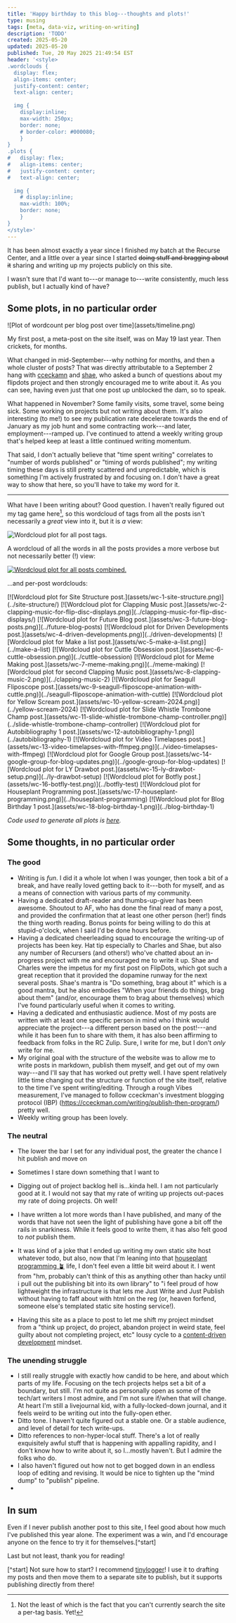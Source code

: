 ```yaml
---
title: 'Happy birthday to this blog---thoughts and plots!'
type: musing
tags: [meta, data-viz, writing-on-writing]
description: 'TODO'
created: 2025-05-20
updated: 2025-05-20
published: Tue, 20 May 2025 21:49:54 EST
header: '<style>
.wordclouds {
  display: flex;
  align-items: center;
  justify-content: center; 
  text-align: center;
  
  img {
    display:inline;
    max-width: 250px;
    border: none;
    # border-color: #000080;
    }
}
.plots {
#   display: flex;
#   align-items: center;
#   justify-content: center; 
#   text-align: center;
  
  img {
    # display:inline;
    max-width: 100%;
    border: none;
    }
}
</style>'
---
```


It has been almost exactly a year since I finished my batch at the Recurse Center, and a little over a year since I started ~~doing stuff and bragging about it~~ sharing and writing up my projects publicly on this site. 

I wasn't sure that I'd want to---or manage to---write consistently, much less publish, but I actually kind of have?

## Some plots, in no particular order

<div class="plots">
![Plot of wordcount per blog post over time](assets/timeline.png)

My first post, a meta-post on the site itself, was on May 19 last year. Then crickets, for months.

What changed in mid-September---why nothing for months, and then a whole cluster of posts? That was directly attributable to a September 2 hang with [cceckamn](TODO) and [shae](TODO), who asked a bunch of questions about my flipdots project and then strongly encouraged me to write about it. As you can see, having even just that one post up unblocked the dam, so to speak. 

What happened in November? Some family visits, some travel, some being sick. Some working on projects but not writing about them. It's also interesting (to me!) to see my publication rate decelerate towards the end of January as my job hunt and some contracting work---and later, employment---ramped up. I've continued to attend a weekly writing group that's helped keep at least a little continued writing momentum. 

That said, I don't actually believe that "time spent writing" correlates to "number of words published" or "timing of words published"; my writing timing these days is still pretty scattered and unpredictable, which is something I'm actively frustrated by and focusing on. I don't have a great way to show that here, so you'll have to take my word for it.

***

What have I been writing about? Good question. I haven't really figured out my tag game here[^tags], so this wordcloud of tags from all the posts isn't necessarily a *great* view into it, but it is *a* view:

[^tags]: Not the least of which is the fact that you can't currently search the site a per-tag basis. Yet! 

![Wordcloud plot for all post tags.](assets/wc-tags.png)

A wordcloud of all the words in all the posts provides a more verbose but not necessarily better (!) view: 

[![Wordcloud plot for all posts combined.](assets/wc-combo.png)](..)

</div>

...and per-post wordclouds: 
<div class="wordclouds">
[![Wordcloud plot for Site Structure post.](assets/wc-1-site-structure.png)](../site-structure/)
[![Wordcloud plot for Clapping Music post.](assets/wc-2-clapping-music-for-flip-disc-displays.png)](../clapping-music-for-flip-disc-displays/)
[![Wordcloud plot for Future Blog post.](assets/wc-3-future-blog-posts.png)](../future-blog-posts)
[![Wordcloud plot for Driven Developments post.](assets/wc-4-driven-developments.png)](../driven-developments)
[![Wordcloud plot for Make a list post.](assets/wc-5-make-a-list.png)](../make-a-list)
[![Wordcloud plot for Cuttle Obsession post.](assets/wc-6-cuttle-obsession.png)](../cuttle-obsession)
[![Wordcloud plot for Meme Making post.](assets/wc-7-meme-making.png)](../meme-making)
[![Wordcloud plot for second Clapping Music post.](assets/wc-8-clapping-music-2.png)](../clapping-music-2)
[![Wordcloud plot for Seagull Fliposcope post.](assets/wc-9-seagull-fliposcope-animation-with-cuttle.png)](../seagull-fliposcope-animation-with-cuttle)
[![Wordcloud plot for Yellow Scream post.](assets/wc-10-yellow-scream-2024.png)](../yellow-scream-2024)
[![Wordcloud plot for Slide Whistle Trombone Champ post.](assets/wc-11-slide-whistle-trombone-champ-controller.png)](../slide-whistle-trombone-champ-controller)
[![Wordcloud plot for Autobibliography 1 post.](assets/wc-12-autobibliography-1.png)](../autobibliography-1)
[![Wordcloud plot for Video Timelapses post.](assets/wc-13-video-timelapses-with-ffmpeg.png)](../video-timelapses-with-ffmpeg)
[![Wordcloud plot for Google Group post.](assets/wc-14-google-group-for-blog-updates.png)](../google-group-for-blog-updates)
[![Wordcloud plot for LY Drawbot post.](assets/wc-15-ly-drawbot-setup.png)](../ly-drawbot-setup)
[![Wordcloud plot for Botfly post.](assets/wc-16-botfly-test.png)](../botfly-test)
[![Wordcloud plot for Houseplant Programming post.](assets/wc-17-houseplant-programming.png)](../houseplant-programming)
[![Wordcloud plot for Blog Birthday 1 post.](assets/wc-18-blog-birthday-1.png)](../blog-birthday-1)
</div>

*Code used to generate all plots is [here](https://github.com/hannahilea/hannahilea.github.io/tree/main/blog/blog-birthday-1/plots/run.jl).*

## Some thoughts, in no particular order

### The good

- Writing is *fun*. I did it a whole lot when I was younger, then took a bit of a break, and have really loved getting back to it---both for myself, and as a means of connection with various parts of my community. 
- Having a dedicated draft-reader and thumbs-up-giver has been awesome. Shoutout to AF, who has done the final read of many a post, and provided the confirmation that at least one other person (her!) finds the thing worth reading. Bonus points for being willing to do this at stupid-o'clock, when I said I'd be done hours before.
- Having a dedicated cheerleading squad to encourage the writing-up of projects has been key. Hat tip especially to Charles and Shae, but also any number of Recursers (and others!) who've chatted about an in-progress project with me and encouraged me to write it up. Shae and Charles were the impetus for my first post on FlipDots, which got such a great reception that it provided the dopamine runway for the next several posts. Shae's mantra is "Do something, brag about it" which is a good mantra, but he also embodies "When your friends do things, brag about them" (and/or, encourage them to brag about themselves) which I've found particularly useful when it comes to writing.
- Having a dedicated and enthusiastic audience. Most of my posts are written with at least one specific person in mind who I think would appreciate the project---a different person based on the post!---and while it has been fun to share with them, it has also been affirming to feedback from folks in the RC Zulip. Sure, I write for me, but I don't *only* write for me.
- My original goal with the structure of the website was to allow me to write posts in markdown, publish them myself, and get out of my own way---and I'll say that has worked out pretty well. I have spent relatively little time changing out the structure or function of the site itself, relative to the time I've spent writing/editing. Through a rough Vibes measurement, I've managed to follow cceckman's investment blogging protocol (IBP) (https://cceckman.com/writing/publish-then-program/) pretty well. 
- Weekly writing group has been lovely. 

### The neutral

- The lower the bar I set for any individual post, the greater the chance I hit publish and move on
- Sometimes I stare down something that I want to 
- Digging out of project backlog hell is...kinda hell. I am not particularly good at it. I would not say that my rate of writing up projects out-paces my rate of doing projects. Oh well!
- I have written a lot more words than I have published, and many of the words that have not seen the light of publishing have gone a bit off the rails in snarkiness. While it feels good to write them, it has also felt good to *not* publish them.

- It was kind of a joke that I ended up writing my own static site host whatever todo, but also, now that I'm leaning into that [houseplant programming 🪴](../houseplant-programming/) life, I don't feel even a little bit weird about it. I went from "hm, probably can't think of this as anything other than hacky until i pull out the publishing bit into its own library" to "i feel proud of how lightweight the infrastructure is that lets me Just Write and Just Publish without having to faff about with html on the reg (or, heaven forfend, someone else's templated static site hosting service!).
- Having this site as a place to post to let me shift my project mindset from a "think up project, do project, abandon project in weird state, feel guilty about not completing project, etc" lousy cycle to a [content-driven development](https://ntietz.com/blog/making-progress-with-content-driven-development) mindset.

### The unending struggle

- I still really struggle with exactly how candid to be here, and about which parts of my life. Focusing on the tech projects helps set a bit of a boundary, but still. I'm not quite as personally open as some of the tech/art writers I most admire, and I'm not sure if/when that will change. At heart I'm still a livejournal kid, with a fully-locked-down journal, and it feels weird to be writing out into the fully-open ether. 
- Ditto tone. I haven't quite figured out a stable one. Or a stable audience, and level of detail for tech write-ups. 
- Ditto references to non-hyper-local stuff. There's a lot of really exquisitely awful stuff that is happening with appalling rapidity, and I don't know how to write about it, so I...mostly haven't. But I admire the folks who do. 
- I also haven't figured out how not to get bogged down in an endless loop of editing and revising. It would be nice to tighten up the "mind dump" to "publish" pipeline.
- 


## In sum

Even if I never publish another post to this site, I feel good about how much I've published this year alone. The experiment was a win, and I'd encourage anyone on the fence to try it for themselves.[^start] 

Last but not least, thank you for reading! 

[^start] Not sure how to start? I recommend [tinylogger](www.tinylogger.com)! I use it to drafting my posts and then move them to a separate site to publish, but it supports publishing directly from there!

